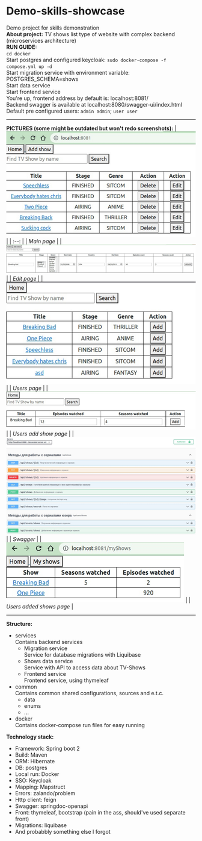 # Demo-skills-showcase

Demo project for skills demonstration \
**About project:** TV shows list type of website with complex backend (microservices architecture) \
**RUN GUIDE:** \
`cd docker` \
Start postgres and configured keycloak: `sudo docker-compose -f compose.yml up -d` \
Start migration service with environment variable: POSTGRES_SCHEMA=shows \
Start data service \
Start frontend service \
You're up, frontend address by default is: localhost:8081/ \
Backend swagger is available at localhost:8080/swagger-ui/index.html \
Default pre configured users: `admin admin`; `user user`  

-----
**PICTURES (some might be outdated but won't redo screenshots):**
| ![Main page](/pictures/1.jpg "Main page") | 
| :--: |
| *Main page* |
| ![Edit page](/pictures/2.jpg "Edit page") |
| *Edit page* |
| ![Users page](/pictures/3.jpg "Users page") |
| *Users page* |
| ![Users add show page](/pictures/4.jpg "Users add show page") |
| *Users add show page* |
| ![Swagger](/pictures/5.jpg "Swagger") |
| *Swagger* |
| ![Users added shows page](/pictures/6.jpg "Users added shows page") |
| *Users added shows page* |  

-----
**Structure:**
* services\
  Contains backend services
    * Migration service \
      Service for database migrations with Liquibase
    * Shows data service \
      Service with API to access data about TV-Shows
    * Frontend service \
      Frontend service, using thymeleaf
* common \
  Contains common shared configurations, sources and e.t.c.
    * data
    * enums
    * ...
* docker \
  Contains docker-compose run files for easy running  

**Technology stack:**
* Framework: Spring boot 2
* Build: Maven
* ORM: Hibernate
* DB: postgres
* Local run: Docker
* SSO: Keycloak
* Mapping: Mapstruct
* Errors: zalando/problem
* Http client: feign
* Swagger: springdoc-openapi
* Front: thymeleaf, bootstrap (pain in the ass, should've used separate front)
* Migrations: liquibase
* And probabbly something else I forgot